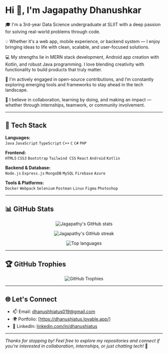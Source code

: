 # Hi 👋, I'm Jagapathy Dhanushkar

🎓 I'm a 3rd-year Data Science undergraduate at SLIIT with a deep passion for solving real-world problems through code.

💡 Whether it's a web app, mobile experience, or backend system — I enjoy bringing ideas to life with clean, scalable, and user-focused solutions.

💻 My strengths lie in MERN stack development, Android app creation with Kotlin, and robust Java programming. I love blending creativity with functionality to build products that truly matter.

🚀 I'm actively engaged in open-source contributions, and I’m constantly exploring emerging tools and frameworks to stay ahead in the tech landscape.

🤝 I believe in collaboration, learning by doing, and making an impact — whether through internships, teamwork, or community involvement.

---

## 🚀 Tech Stack

**Languages:**  
`Java` `JavaScript` `TypeScript` `C++` `C` `C#` `PHP`

**Frontend:**  
`HTML5` `CSS3` `Bootstrap` `Tailwind CSS` `React` `Android` `Kotlin`

**Backend & Database:**  
`Node.js` `Express.js` `MongoDB` `MySQL` `Firebase` `Azure`

**Tools & Platforms:**  
`Docker` `Webpack` `Selenium` `Postman` `Linux` `Figma` `Photoshop`

---

## 📊 GitHub Stats

<p align="center">
  <img src="https://github-readme-stats.vercel.app/api?username=dhanushiatus&show_icons=true&theme=radical" alt="Jagapathy's GitHub stats" />
</p>

<p align="center">
  <img src="https://github-readme-streak-stats.herokuapp.com/?user=dhanushiatus&theme=radical" alt="Jagapathy's GitHub streak" />
</p>

<p align="center">
  <img src="https://github-readme-stats.vercel.app/api/top-langs/?username=dhanushiatus&layout=compact&theme=radical" alt="Top languages" />
</p>

---

## 🏆 GitHub Trophies

<p align="center">
  <img src="https://github-profile-trophy.vercel.app/?username=dhanushiatus&theme=radical&no-frame=true&row=1" alt="GitHub Trophies" />
</p>

---

## 🌐 Let's Connect

- 📫 Email: dhanushhiatus019@gmail.com  
- 🌍 Portfolio: [https://dhanushiatus.lovable.app/] 
- 💼 LinkedIn: [linkedin.com/in/dhanushiatus](https://linkedin.com/in/dhanushiatus)

---

*Thanks for stopping by! Feel free to explore my repositories and connect if you're interested in collaboration, internships, or just chatting tech!* 🚀
